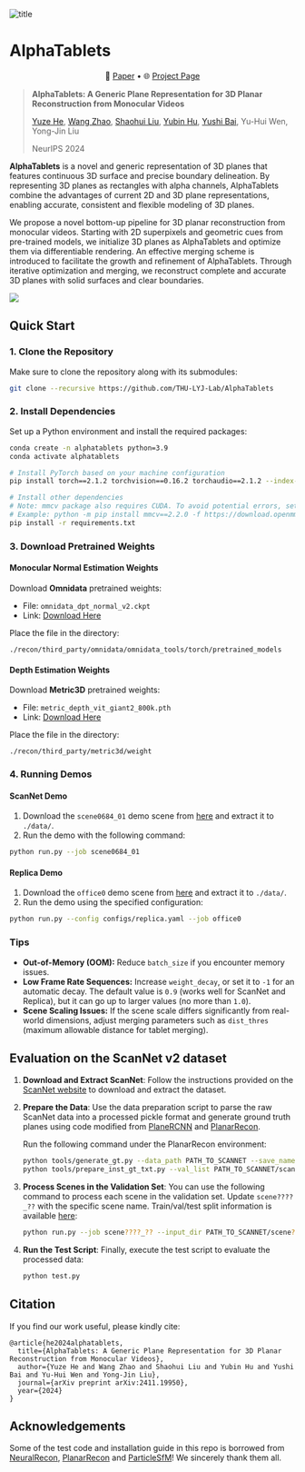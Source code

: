 ![title](https://github.com/user-attachments/assets/ac7675cb-3a2e-4e22-8316-da7c420ba69e)

# AlphaTablets

<p align="center">
    📃 <a href="https://arxiv.org/abs/2411.19950" target="_blank">Paper</a> • 🌐 <a href="https://hyzcluster.github.io/alphatablets" target="_blank">Project Page</a>
</p>

> **AlphaTablets: A Generic Plane Representation for 3D Planar Reconstruction from Monocular Videos**
>
> [Yuze He](https://hyzcluster.github.io), [Wang Zhao](https://github.com/thuzhaowang), [Shaohui Liu](http://b1ueber2y.me/), [Yubin Hu](https://github.com/AlbertHuyb), [Yushi Bai](https://bys0318.github.io/), Yu-Hui Wen, Yong-Jin Liu
>
> NeurIPS 2024

**AlphaTablets** is a novel and generic representation of 3D planes that features continuous 3D surface and precise boundary delineation. By representing 3D planes as rectangles with alpha channels, AlphaTablets combine the advantages of current 2D and 3D plane representations, enabling accurate, consistent and flexible modeling of 3D planes.

We propose a novel bottom-up pipeline for 3D planar reconstruction from monocular videos. Starting with 2D superpixels and geometric cues from pre-trained models, we initialize 3D planes as AlphaTablets and optimize them via differentiable rendering. An effective merging scheme is introduced to facilitate the growth and refinement of AlphaTablets. Through iterative optimization and merging, we reconstruct complete and accurate 3D planes with solid surfaces and clear boundaries.

<img src="https://hyzcluster.github.io/alphatablets/static/images/pipeline.png">



## Quick Start

### 1. Clone the Repository

Make sure to clone the repository along with its submodules:

```bash
git clone --recursive https://github.com/THU-LYJ-Lab/AlphaTablets
```

### 2. Install Dependencies

Set up a Python environment and install the required packages:

```bash
conda create -n alphatablets python=3.9
conda activate alphatablets

# Install PyTorch based on your machine configuration
pip install torch==2.1.2 torchvision==0.16.2 torchaudio==2.1.2 --index-url https://download.pytorch.org/whl/cu118

# Install other dependencies
# Note: mmcv package also requires CUDA. To avoid potential errors, set the CUDA_HOME environment variable and download a CUDA-compatible version of the library.
# Example: python -m pip install mmcv==2.2.0 -f https://download.openmmlab.com/mmcv/dist/cu118/torch2.1/index.html
pip install -r requirements.txt
```

### 3. Download Pretrained Weights

#### Monocular Normal Estimation Weights

Download **Omnidata** pretrained weights:

- File: `omnidata_dpt_normal_v2.ckpt`
- Link: [Download Here](https://www.dropbox.com/scl/fo/348s01x0trt0yxb934cwe/h?rlkey=a96g2incso7g53evzamzo0j0y&e=2&dl=0)

Place the file in the directory:

```plaintext
./recon/third_party/omnidata/omnidata_tools/torch/pretrained_models
```

#### Depth Estimation Weights

Download **Metric3D** pretrained weights:

- File: `metric_depth_vit_giant2_800k.pth`
- Link: [Download Here](https://huggingface.co/JUGGHM/Metric3D/blob/main/metric_depth_vit_giant2_800k.pth)

Place the file in the directory:

```plaintext
./recon/third_party/metric3d/weight
```

### 4. Running Demos

#### ScanNet Demo

1. Download the `scene0684_01` demo scene from [here](https://drive.google.com/drive/folders/13rYkek_CQuOk_N5erJL08R26B1BkYmwD?usp=sharing) and extract it to `./data/`.
2. Run the demo with the following command:

```bash
python run.py --job scene0684_01
```

#### Replica Demo

1. Download the `office0` demo scene from [here](https://drive.google.com/drive/folders/13rYkek_CQuOk_N5erJL08R26B1BkYmwD?usp=sharing) and extract it to `./data/`.
2. Run the demo using the specified configuration:

```bash
python run.py --config configs/replica.yaml --job office0
```

### Tips

- **Out-of-Memory (OOM):** Reduce `batch_size` if you encounter memory issues.
- **Low Frame Rate Sequences:** Increase `weight_decay`, or set it to `-1` for an automatic decay. The default value is `0.9` (works well for ScanNet and Replica), but it can go up to larger values (no more than `1.0`).
- **Scene Scaling Issues:** If the scene scale differs significantly from real-world dimensions, adjust merging parameters such as `dist_thres` (maximum allowable distance for tablet merging).



## Evaluation on the ScanNet v2 dataset

1. **Download and Extract ScanNet**: 
   Follow the instructions provided on the [ScanNet website](http://www.scan-net.org/) to download and extract the dataset.

2. **Prepare the Data**: 
   Use the data preparation script to parse the raw ScanNet data into a processed pickle format and generate ground truth planes using code modified from [PlaneRCNN](https://github.com/NVlabs/planercnn/blob/master/data_prep/parse.py) and [PlanarRecon](https://github.com/neu-vi/PlanarRecon/tree/main).

   Run the following command under the PlanarRecon environment:

   ```bash
   python tools/generate_gt.py --data_path PATH_TO_SCANNET --save_name planes_9/ --window_size 9 --n_proc 2 --n_gpu 1
   python tools/prepare_inst_gt_txt.py --val_list PATH_TO_SCANNET/scannetv2_val.txt --plane_mesh_path ./planes_9
   ```

3. **Process Scenes in the Validation Set**: 
    You can use the following command to process each scene in the validation set. Update `scene????_??` with the specific scene name. Train/val/test split information is available [here](https://github.com/ScanNet/ScanNet/tree/master/Tasks/Benchmark):

   ```bash
   python run.py --job scene????_?? --input_dir PATH_TO_SCANNET/scene????_??
   ```

4. **Run the Test Script**: 
   Finally, execute the test script to evaluate the processed data:

   ```bash
   python test.py
   ```



## Citation

If you find our work useful, please kindly cite:

```
@article{he2024alphatablets,
  title={AlphaTablets: A Generic Plane Representation for 3D Planar Reconstruction from Monocular Videos}, 
  author={Yuze He and Wang Zhao and Shaohui Liu and Yubin Hu and Yushi Bai and Yu-Hui Wen and Yong-Jin Liu},
  journal={arXiv preprint arXiv:2411.19950},
  year={2024}
}
```



## Acknowledgements

Some of the test code and installation guide in this repo is borrowed from [NeuralRecon](https://github.com/zju3dv/NeuralRecon), [PlanarRecon](https://github.com/neu-vi/PlanarRecon/tree/main) and [ParticleSfM](https://github.com/bytedance/particle-sfm)! We sincerely thank them all.
